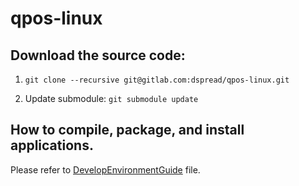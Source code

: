 # qpos-linux


## Download the source code:
  
1. `git clone --recursive git@gitlab.com:dspread/qpos-linux.git`
  
2.  Update submodule: `git submodule update`

## How to compile, package, and install applications.

Please refer to [DevelopEnvironmentGuide](https://github.com/DspreadOrg/qpos-linux-tools/blob/e71932079c738a85cd89bbcffd716318075275ef/EnvironmentBuilding/DevelopEnvironmentGuide.md) file.



